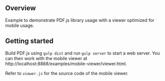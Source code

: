 ## Overview

Example to demonstrate PDF.js library usage with a viewer optimized for mobile usage.

## Getting started

Build PDF.js using `gulp dist` and run `gulp server` to start a web server.
You can then work with the mobile viewer at
http://localhost:8888/examples/mobile-viewer/viewer.html.

Refer to `viewer.js` for the source code of the mobile viewer.
